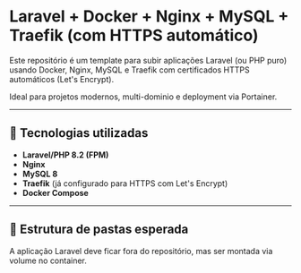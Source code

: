 # Laravel + Docker + Nginx + MySQL + Traefik (com HTTPS automático)

Este repositório é um template para subir aplicações Laravel (ou PHP puro) usando Docker, Nginx, MySQL e Traefik com certificados HTTPS automáticos (Let's Encrypt).

Ideal para projetos modernos, multi-dominio e deployment via Portainer.

---

## 🚀 Tecnologias utilizadas

- **Laravel/PHP 8.2 (FPM)**
- **Nginx**
- **MySQL 8**
- **Traefik** (já configurado para HTTPS com Let's Encrypt)
- **Docker Compose**

---

## 📁 Estrutura de pastas esperada

A aplicação Laravel deve ficar fora do repositório, mas ser montada via volume no container.

